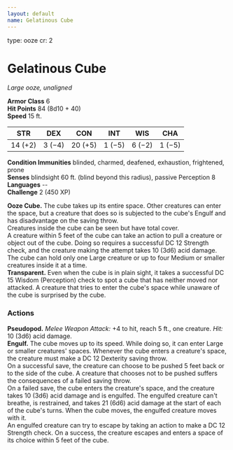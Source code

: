 ```yaml
---
layout: default
name: Gelatinous Cube
---
```

type: ooze
cr: 2

# Gelatinous Cube 
_Large ooze, unaligned_

**Armor Class** 6    
**Hit Points** 84 (8d10 + 40)    
**Speed** 15 ft. 

| STR     | DEX     | CON     | INT     | WIS     | CHA     |
|---------|---------|---------|---------|---------|---------|
| 14 (+2) | 3 (−4)  | 20 (+5) | 1 (−5) |  6 (−2)  | 1 (−5)  |

**Condition Immunities** blinded, charmed, deafened, exhaustion, frightened, prone    
**Senses** blindsight 60 ft. (blind beyond this radius), passive Perception 8    
**Languages** --    
**Challenge** 2 (450 XP) 

**Ooze Cube.** The cube takes up its entire space. Other creatures can enter the space, but a creature that does so is subjected to the cube's Engulf and has disadvantage on the saving throw.    
Creatures inside the cube can be seen but have total cover.    
A creature within 5 feet of the cube can take an action to pull a creature or object out of the cube. Doing so requires a successful DC 12 Strength check, and the creature making the attempt takes 10 (3d6) acid damage.    
The cube can hold only one Large creature or up to four Medium or smaller creatures inside it at a time.    
**Transparent.** Even when the cube is in plain sight, it takes a successful DC 15 Wisdom (Perception) check to spot a cube that has neither moved nor attacked. A creature that tries to enter the cube's space while unaware of the cube is surprised by the cube. 

### Actions 
**Pseudopod.** _Melee Weapon Attack:_ +4 to hit, reach 5 ft., one creature. _Hit:_ 10 (3d6) acid damage.    
**Engulf.** The cube moves up to its speed. While doing so, it can enter Large or smaller creatures' spaces. Whenever the cube enters a creature's space, the creature must make a DC 12 Dexterity saving throw.    
On a successful save, the creature can choose to be pushed 5 feet back or to the side of the cube. A creature that chooses not to be pushed suffers the consequences of a failed saving throw.    
On a failed save, the cube enters the creature's space, and the creature takes 10 (3d6) acid damage and is engulfed. The engulfed creature can't breathe, is restrained, and takes 21 (6d6) acid damage at the start of each of the cube's turns. When the cube moves, the engulfed creature moves with it.    
An engulfed creature can try to escape by taking an action to make a DC 12 Strength check. On a success, the creature escapes and enters a space of its choice within 5 feet of the cube.
